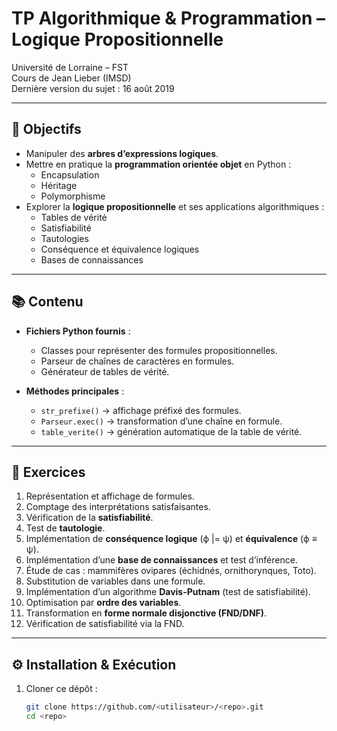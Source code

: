 # TP Algorithmique & Programmation – Logique Propositionnelle
Université de Lorraine – FST  
Cours de Jean Lieber (IMSD)  
Dernière version du sujet : 16 août 2019  

---

## 🎯 Objectifs
- Manipuler des **arbres d’expressions logiques**.
- Mettre en pratique la **programmation orientée objet** en Python :
  - Encapsulation
  - Héritage
  - Polymorphisme
- Explorer la **logique propositionnelle** et ses applications algorithmiques :
  - Tables de vérité
  - Satisfiabilité
  - Tautologies
  - Conséquence et équivalence logiques
  - Bases de connaissances

---

## 📚 Contenu
- **Fichiers Python fournis** :
  - Classes pour représenter des formules propositionnelles.
  - Parseur de chaînes de caractères en formules.
  - Générateur de tables de vérité.

- **Méthodes principales** :
  - `str_prefixe()` → affichage préfixé des formules.
  - `Parseur.exec()` → transformation d’une chaîne en formule.
  - `table_verite()` → génération automatique de la table de vérité.

---

## 🧩 Exercices
1. Représentation et affichage de formules.
2. Comptage des interprétations satisfaisantes.
3. Vérification de la **satisfiabilité**.
4. Test de **tautologie**.
5. Implémentation de **conséquence logique** (ϕ |= ψ) et **équivalence** (ϕ ≡ ψ).
6. Implémentation d’une **base de connaissances** et test d’inférence.
7. Étude de cas : mammifères ovipares (échidnés, ornithorynques, Toto).
8. Substitution de variables dans une formule.
9. Implémentation d’un algorithme **Davis-Putnam** (test de satisfiabilité).
10. Optimisation par **ordre des variables**.
11. Transformation en **forme normale disjonctive (FND/DNF)**.
12. Vérification de satisfiabilité via la FND.

---

## ⚙️ Installation & Exécution
1. Cloner ce dépôt :
   ```bash
   git clone https://github.com/<utilisateur>/<repo>.git
   cd <repo>
